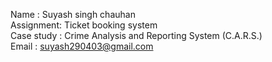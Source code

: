 Name : Suyash singh chauhan 
<br/>
Assignment: Ticket booking system
<br/>
Case study :  Crime Analysis and Reporting System (C.A.R.S.) 
<br/>
Email : suyash290403@gmail.com
<br/>
